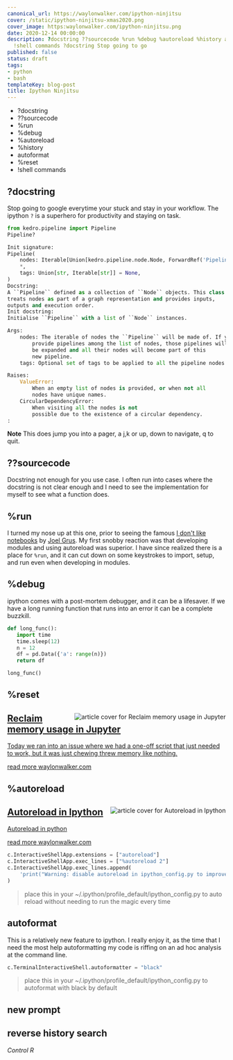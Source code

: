 ```yaml
---
canonical_url: https://waylonwalker.com/ipython-ninjitsu
cover: /static/ipython-ninjitsu-xmas2020.png
cover_image: https:waylonwalker.com/ipython-ninjitsu.png
date: 2020-12-14 00:00:00
description: ?docstring ??sourcecode %run %debug %autoreload %history autoformat %reset
  !shell commands ?docstring Stop going to go
published: false
status: draft
tags:
- python
- bash
templateKey: blog-post
title: Ipython Ninjitsu
---
```


* ?docstring
* ??sourcecode
* %run
* %debug
* %autoreload
* %history
* autoformat
* %reset
* !shell commands

## ?docstring

Stop going to google everytime your stuck and stay in your workflow.  The
ipython `?` is a superhero for productivity and staying on task.

``` python
from kedro.pipeline import Pipeline
Pipeline?

Init signature:
Pipeline(
    nodes: Iterable[Union[kedro.pipeline.node.Node, ForwardRef('Pipeline')]],
    *,
    tags: Union[str, Iterable[str]] = None,
)
Docstring:
A ``Pipeline`` defined as a collection of ``Node`` objects. This class
treats nodes as part of a graph representation and provides inputs,
outputs and execution order.
Init docstring:
Initialise ``Pipeline`` with a list of ``Node`` instances.

Args:
    nodes: The iterable of nodes the ``Pipeline`` will be made of. If you
        provide pipelines among the list of nodes, those pipelines will
        be expanded and all their nodes will become part of this
        new pipeline.
    tags: Optional set of tags to be applied to all the pipeline nodes.

Raises:
    ValueError:
        When an empty list of nodes is provided, or when not all
        nodes have unique names.
    CircularDependencyError:
        When visiting all the nodes is not
        possible due to the existence of a circular dependency.
:
```

**Note** This does jump you into a pager, a j,k or up, down to navigate, q to quit.


## ??sourcecode

Docstring not enough for you use case.  I often run into cases where the
docstring is not clear enough and I need to see the implementation for myself
to see what a function does.

## %run

I turned my nose up at this one, prior to seeing the famous [I don't like
notebooks](https://www.youtube.com/watch?v=7jiPeIFXb6U) by 
[Joel Grus](https://joelgrus.com/).  My first snobby reaction was that
developing modules and using autoreload was superior.  I have since realized
there is a place for `%run`, and it can cut down on some keystrokes to import,
setup, and run even when developing in modules.

## %debug

ipython comes with a post-mortem debugger, and it can be a lifesaver.  If we
have a long running function that runs into an error it can be a complete buzzkill.

``` python
def long_func():
   import time
   time.sleep(12)
   n = 12
   df = pd.Data({'a': range(n)})
   return df

long_func()
```

## %reset


<a class="onelinelink" href="https://waylonwalker.com/reset-ipython/">
<img style="float: right;" align='right' src="https://waylonwalker.com/static/e3dd2cdcea2b29c226faa05bcaf301a4/630fb/reset-ipython-xmas2020.png" alt="article cover for Reclaim memory usage in Jupyter">
<div class="right">
    <h2>Reclaim memory usage in Jupyter</h2>
    <p class="description">
    Today we ran into an issue where we had a one-off script that just needed to work, but it was just chewing threw memory like nothing.
    </p>
    <p class="url">
    <span class="read-more">read more</span>  waylonwalker.com
    </p>
</div>
</a>


## %autoreload


<a class="onelinelink" href="https://waylonwalker.com/autoreload-ipython/">
<img style="float: right;" align='right' src="https://waylonwalker.com/static/de227ffcb7da2e5c1170a8434163bec9/630fb/autoreload-ipython-xmas2020.png" alt="article cover for Autoreload in Ipython">
<div class="right">
    <h2>Autoreload in Ipython</h2>
    <p class="description">
    Autoreload in python
    </p>
    <p class="url">
    <span class="read-more">read more</span>  waylonwalker.com
    </p>
</div>
</a>


``` python
c.InteractiveShellApp.extensions = ["autoreload"]
c.InteractiveShellApp.exec_lines = ["%autoreload 2"]
c.InteractiveShellApp.exec_lines.append(
    'print("Warning: disable autoreload in ipython_config.py to improve performance.")'
)
```

> place this in your ~/.ipython/profile_default/ipython_config.py to auto reload without needing to run the magic every time

## autoformat

This is a relatively new feature to ipython.  I really enjoy it, as the time
that I need the most help autoformatting my code is riffing on an ad hoc
analysis at the command line.

``` python
c.TerminalInteractiveShell.autoformatter = "black"
```

> place this in your ~/.ipython/profile_default/ipython_config.py to autoformat with black by default

## new prompt

## reverse history search

_Control R_